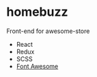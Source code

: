 # homebuzz

Front-end for awesome-store

* React
* Redux
* SCSS
* [Font Awesome](https://fontawesome.com/)